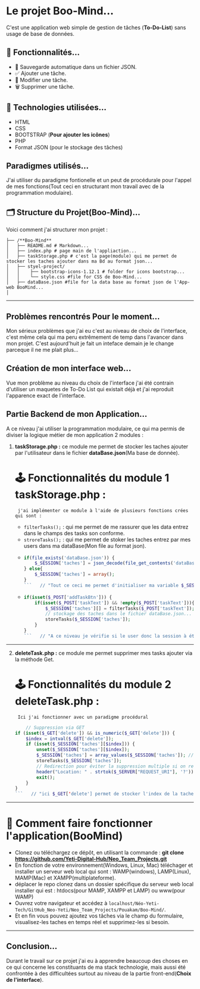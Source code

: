#  Le projet Boo-Mind... 

C'est une application web simple de gestion de tâches (**To-Do-List**) sans usage de base de données.

## 🚀 Fonctionnalités...

- 💾 Sauvegarde automatique dans un fichier JSON.
- ✅ Ajouter une tâche.
- 📝 Modifier une tâche.
- 🗑️ Supprimer une tâche.

## 🧰 Technologies utilisées...

- HTML
- CSS
- BOOTSTRAP (**Pour ajouter les icônes**)
- PHP
- Format JSON (pour le stockage des tâches)

## Paradigmes utilisés...

J'ai utiliser du paradigme fontionelle et un peut de procédurale pour l'appel de mes fonctions(Tout ceci en structurant mon travail avec de la programmation modulaire).

## 🗂️ Structure du Projet(**Boo-Mind**)...

Voici comment j'ai structurer mon projet :

```
├── /**Boo-Mind**
│   ├── README.md # Markdown...
│   ├── index.php # page main de l'appliaction...
│   ├── taskStorage.php # c'est la page(module) qui me permet de stocker les taches ajouter dans ma Bd au format json...
│   ├── styel-project/
│   │    ├── bootstrap-icons-1.12.1 # folder for icons bootstrap...
│   │    └── style.css #file for CSS de Boo-Mind...
│   ├── dataBase.json #file for la data base au format json de l'App-web BooMind...
│ 
```
---
## Problèmes rencontrés Pour le moment...

Mon sérieux problèmes que j'ai eu c'est au niveau de choix de l'interface, c'est même cela qui ma peru extrêmement de temp dans l'avancer dans mon projet. C'est aujourd'huit je fait un inteface demain je le change parceque il ne me plait plus... 

## Création de mon interface web...

Vue mon problème au niveau du choix de l'interface j'ai été contrain d'utiliser un maquetes de To-Do List qui existait déjà et j'ai reproduit l'apparence exact de l'interface.

## Partie Backend de mon Application...

A ce niveau j'ai utiliser la programmation modulaire, ce qui ma permis de diviser la logique métier de mon application 2 modules :
1. **taskStorage.php :** ce module me permet de stocker les taches ajouter par l'utilisateur dans le fichier **dataBase.json**(Ma base de donnée).

    # 🕹️ Fonctionnalités du module 1 **taskStorage.php :**
        j'ai implémenter ce module à l'aide de plusieurs fonctions crées qui sont :
    - `filterTasks();` : qui me permet de me rassurer que les data entrez dans le champs des tasks son conforme.
    -  `stroreTasks();` : qui me permet de stoker les taches entrez par mes users dans ma dataBase(Mon file au format json).
    -   ```php
        if(file_exists('dataBase.json')) {
            $_SESSION['taches'] = json_decode(file_get_contents('dataBase.json'), true);
        } else{
            $_SESSION['taches'] = array();
        }
        ```   // "Tout ce ceci me permet d'initialiser ma variable $_SESSION['taches']"
    -   ```php
        if(isset($_POST['addTaskBtn'])) {
            if(isset($_POST['taskText']) && !empty($_POST['taskText'])){
                $_SESSION['taches'][] = filterTasks($_POST['taskText']);
                // stockage des taches dans le fichier dataBase.json...
                storeTasks($_SESSION['taches']);
            }    
        }
        ```   // "A ce niveau je vérifie si le user donc la session à été créer lors du lancement de son Browser à bien remplit une tache et qu'il à soumit le bouton ['addTaskBtn'], si cela étant bien faite je stock d'abord la tache dans le dernier item du array $_SESSION['taches'] grace à l'intruction [$_SESSION['taches'][] = filterTasks($_POST['taskText']);] et puis j'appelle ma fonction `stroreTasks();` pour stocker la tache dans dataBase.json."

---
2. **deleteTask.php :** ce module me permet supprimer mes tasks ajouter via la méthode Get. 

    # 🕹️ Fonctionnalités du module 2 **deleteTask.php :**
        Ici j'ai fonctionner avec un paradigme procédural
    ```php
        // Suppression via GET
    if (isset($_GET['delete']) && is_numeric($_GET['delete'])) {
        $index = intval($_GET['delete']);
        if (isset($_SESSION['taches'][$index])) {
            unset($_SESSION['taches'][$index]);
            $_SESSION['taches'] = array_values($_SESSION['taches']); // Réindexation
            storeTasks($_SESSION['taches']);
            // Redirection pour éviter la suppression multiple si on recharge la page
            header("Location: " . strtok($_SERVER["REQUEST_URI"], '?'));
            exit();
        }
    }
    ```   // "ici $_GET['delete'] permet de stocker l'index de la tache à modifier, puis on vérifie son existance ensuite je le convertir en un no,bre entie à l'aide la fonction `intval();` pour la sécurité dans le cas où il peut etre un string; puis une fois que c'est j'indexe le tableau contenu dans la session pour avoir la tache à supprimer(en controlant quel existe dans le tableau de session, une fois quelle existe je là supprime, ensuite à l'aide de la fonction `array_values();` je réindexe tout le tableau car j'ai un nouveau tableau et afin je restocke en base de donnée.)"

---

# 📖 Comment faire fonctionner l'application(**BooMind**)
- Clonez ou téléchargez ce dépôt, en utilisant la commande : **git clone https://github.com/Yeti-Digital-Hub/Neo_Team_Projects.git**
- En fonction de votre environnement(Windows, Linux, Mac) téléchager et installer un serveur web local qui sont : WAMP(windows), LAMP(Linux), MAMP(Mac) et XAMPP(multiplateforme).
- déplacer le repo clonez dans un dossier spécifique du serveur web local installer qui est : htdocs(pour MAMP, XAMPP et LAMP) ou www(pour WAMP)
- Ouvrez votre navigateur et accédez à `localhost/Néo-Yeti-Tech/GitHub_Neo-Yeti/Neo_Team_Projects/Pouakam/Boo-Mind/`.
- Et en fin vous pouvez ajoutez vos tâches via le champ du formulaire, visualisez-les taches en temps réel et supprimez-les si besoin.

---
## Conclusion...
 Durant le travail sur ce projet j'ai eu à apprendre beaucoup  des choses en ce qui concerne les constituants de ma stack technologie, mais aussi été confrontée  à des difficultées surtout au niveau de la partie front-end(**Choix de l'interface**). 